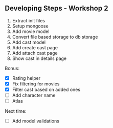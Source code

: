 ## Developing Steps - Workshop 2

1. Extract init files
2. Setup mongoose
3. Add movie model
4. Convert file based storage to db storage
5. Add cast model
6. Add create cast page
7. Add attach cast page
8. Show cast in details page

Bonus:
- [X] Rating helper
- [X] Fix filtering for movies
- [X] Filter cast based on added ones
- [ ] Add character name
- [ ] Atlas

Next time:
- [ ] Add model validations